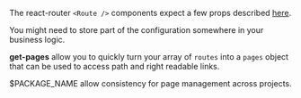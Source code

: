 The react-router `<Route />` components expect a few props described [here](https://github.com/ReactTraining/react-router/blob/master/packages/react-router/docs/api/Route.md).

You might need to store part of the configuration somewhere in your business logic.

**get-pages** allow you to quickly turn your array of `routes` into a `pages` object that can be used to access path and right readable links.

$PACKAGE_NAME allow consistency for page management across projects.

